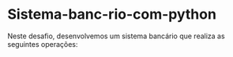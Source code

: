 # Sistema-banc-rio-com-python
Neste desafio, desenvolvemos um sistema bancário que realiza as seguintes operações:

